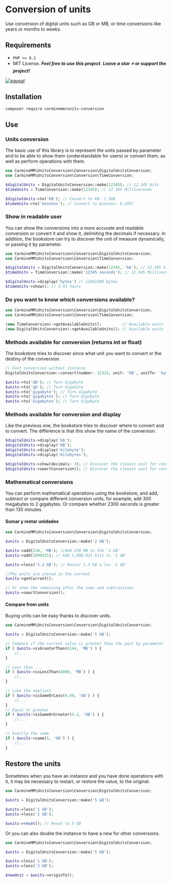 # Conversion of units

Use conversion of digital units such as GB or MB, or time conversions like years or months to weeks.

## Requirements

-   `PHP >= 8.1`
-   MIT License. **_Feel free to use this project_**. **_Leave a star :star: or support the project!_**

[![paypal](https://www.paypalobjects.com/pt_BR/BR/i/btn/btn_donateCC_LG.gif)](https://www.paypal.com/paypalme/carminemaggio)

## Installation

```bash
composer require carminemm/units-conversion
```

## Use

### Units conversion

The basic use of this library is to represent the units passed by parameter and to be able to show them (understandable for users) or convert them, as well as perform operations with them.

```php
use CarmineMM\UnitsConversion\Conversion\DigitalUnitsConversion;
use CarmineMM\UnitsConversion\Conversion\TimeConversion;

$digitalUnits = DigitalUnitsConversion::make(12345); // 12.345 bits
$timeUnits = TimeConversion::make(12345); // 12.345 Milliseconds

$digitalUnits->to('KB'); // Convert to KB: 1.506
$timeUnits->to('minutes'); // Convert to minutes: 0.2057
```

### Show in readable user

You can show the conversions into a more accurate and readable conversion or convert it and show it, delimiting the decimals if necessary.
In addition, the bookstore can try to discover the unit of measure dynamically, or passing it by parameter.

```php
use CarmineMM\UnitsConversion\Conversion\DigitalUnitsConversion;
use CarmineMM\UnitsConversion\Conversion\TimeConversion;

$digitalUnits = DigitalUnitsConversion::make(12345, 'kb'); // 12.345 kilobytes
$timeUnits = TimeConversion::make('12345 seconds'); // 12.345 Milliseconds

$digitalUnits->display('bytes') // 12641280 bytes
$timeUnits->show(); // 3.43 hours
```

### Do you want to know which conversions available?

```php
use CarmineMM\UnitsConversion\Conversion\DigitalUnitsConversion;
use CarmineMM\UnitsConversion\Conversion\TimeConversion;

(new TimeConversion)->getAvailableUnits();         // Available units
(new DigitalUnitsConversion)->getAvailableUnits(); // Available units
```

### Methods available for conversion (returns int or float)

The bookstore tries to discover since what unit you want to convert or the destiny of the conversion.

```php
// Fast conversion without instance
DigitalUnitsConversion::convert(number: 12323, unit: 'KB', unitTo: 'bytes');

$units->to('GB'); // Turn Gigabyte
$units->to('gb'); // Turn Gigabyte
$units->to('gigabyte'); // Turn Gigabyte
$units->to('gigabytes'); // Turn Gigabyte
$units->to('Gigabytes'); // Turn Gigabyte
```

### Methods available for conversion and display

Like the previous one, the bookstore tries to discover where to convert and to convert.
The difference is that this show the name of the conversion.

```php
$digitalUnits->display('kb');
$digitalUnits->display('KB');
$digitalUnits->display('kilobyte');
$digitalUnits->display('Kilobytes');

$digitalUnits->show(decimals: 3); // Discover the closest unit for conversion and show
$digitalUnits->smartConversion(); // Discover the closest unit for conversion and show
```

### Mathematical conversions

You can perform mathematical operations using the bookstore, and add, subtract or compare different conversion units, for example, add 300 megabytes to 2 gigabytes.
Or compare whether 2300 seconds is greater than 130 minutes.

#### Sumar y restar unidades

```php
use CarmineMM\UnitsConversion\Conversion\DigitalUnitsConversion;

$units = DigitalUnitsConversion::make('2 GB');

$units->add(230, 'MB'); //Add 230 MB to the '2 GB'
$units->add(1098931); // Add 1,098,931 bits to '2 GB'

$units->less('1.3 GB'); // Restar 1.3 GB a los '2 GB'

//The units are stored in the current
$units->getCurrent();

// Or show the remaining after the sums and subtractions
$units->smartConversion();
```

#### Compare from units

Buying units can be easy thanks to discover units.

```php
use CarmineMM\UnitsConversion\Conversion\DigitalUnitsConversion;

$units = DigitalUnitsConversion::make('5 GB');

// Compare if the current value is greater than the past by parameter
if ( $units->isGreaterThan(6144, 'MB') ) {
    //...
}

// Less than ...
if ( $units->isLessThan(4000, 'MB') ) {
    //...
}

// Like the smallest
if ( $units->isSameOrLess(4.69, 'GB') ) {
    //...
}
// Equal or greater
if ( $units->isSameOrGreater(5.2, 'GB') ) {
    //...
}

// Exactly the same
if ( $units->same(5, 'GB') ) {
    //...
}
```

## Restore the units

Sometimes when you have an instance and you have done operations with it, it may be necessary to restart, or restore the value, to the original.

```php
use CarmineMM\UnitsConversion\Conversion\DigitalUnitsConversion;

$units = DigitalUnitsConversion::make('5 GB');

$units->less('1 GB');
$units->less('2 GB');

$units->reset(); // Reset to 5 GB
```

Or you can also double the instance to have a new for other conversions.

```php
use CarmineMM\UnitsConversion\Conversion\DigitalUnitsConversion;

$units = DigitalUnitsConversion::make('5 GB');

$units->less('1 GB');
$units->less('2 GB');

$newUnit = $units->originTo();
```
